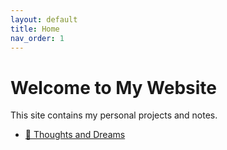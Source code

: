 ```yaml
---
layout: default
title: Home
nav_order: 1
---
```


# Welcome to My Website

This site contains my personal projects and notes.

- [🧠 Thoughts and Dreams](/blog)
